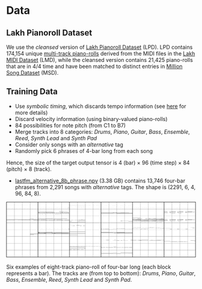 # Data

## Lakh Pianoroll Dataset

We use the *cleansed* version of
[Lakh Pianoroll Dataset](https://salu133445.github.io/lakh-pianoroll-dataset/)
(LPD). LPD contains 174,154 unique
[multi-track piano-rolls](https://salu133445.github.io/musegan/representation)
derived from the MIDI files in the
[Lakh MIDI Dataset](http://colinraffel.com/projects/lmd/) (LMD),
while the cleansed version contains 21,425 piano-rolls that
are in 4/4 time and have been matched to distinct entries in
[Million Song Dataset](https://labrosa.ee.columbia.edu/millionsong/) (MSD).

## Training Data

- Use *symbolic timing*, which discards tempo information
  (see [here](https://salu133445.github.io/lakh-pianoroll-dataset/representation) for more
  details)
- Discard velocity information (using binary-valued piano-rolls)
- 84 possibilities for note pitch (from C1 to B7)
- Merge tracks into 8 categories: *Drums*, *Piano*, *Guitar*, *Bass*,
  *Ensemble*, *Reed*, *Synth Lead* and *Synth Pad*
- Consider only songs with an *alternative* tag
- Randomly pick 6 phrases of 4-bar long from each song

Hence, the size of the target output tensor is 4 (bar) &times; 96 (time step)
&times; 84 (pitch) &times; 8 (track).

- [lastfm_alternative_8b_phrase.npy](https://drive.google.com/uc?id=1x3CeSqE6ElWa6V7ueNl8FKPFmMoyu4ED&export=download)
  (3.38 GB) contains 13,746 four-bar phrases from 2,291 songs with *alternative*
  tags. The shape is (2291, 6, 4, 96, 84, 8).

![train_samples](figs/train_samples.png)
<p class="caption">Six examples of eight-track piano-roll of four-bar long (each block represents a bar). The tracks are (from top to bottom): <i>Drums</i>, <i>Piano</i>, <i>Guitar</i>, <i>Bass</i>, <i>Ensemble</i>, <i>Reed</i>, <i>Synth Lead</i> and <i>Synth Pad</i>.</p>
